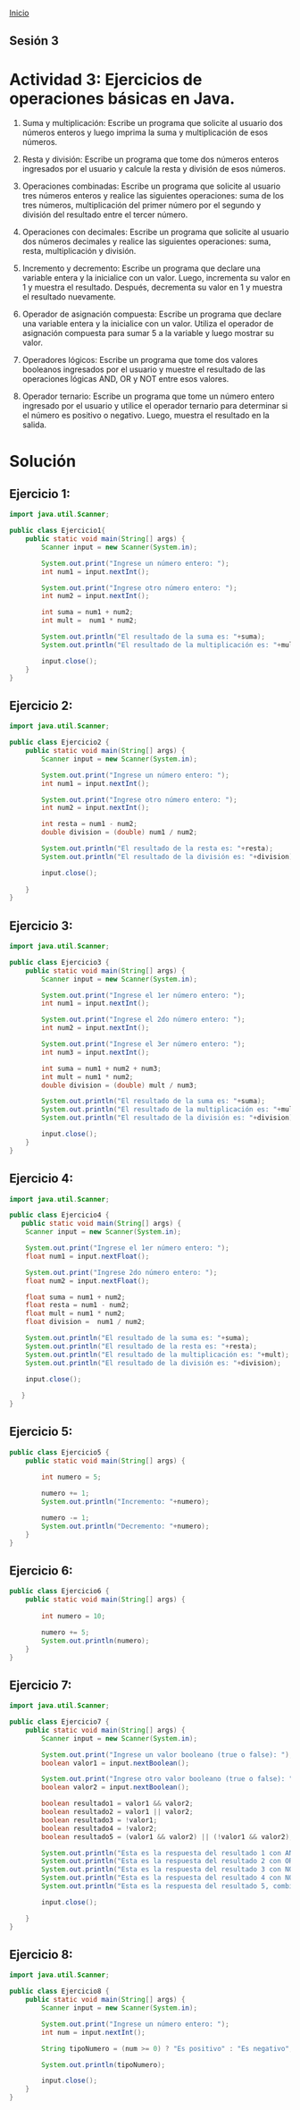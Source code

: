 <!-- No borrar o modificar -->
[Inicio](./index.md)

## Sesión 3 


<!-- Su documentación aquí -->
# Actividad 3: Ejercicios de operaciones básicas en Java.  
1. Suma y multiplicación: Escribe un programa que solicite al usuario dos números enteros y luego imprima la suma y multiplicación de esos números.

2. Resta y división: Escribe un programa que tome dos números enteros ingresados por el usuario y calcule la resta y división de esos números.

3. Operaciones combinadas: Escribe un programa que solicite al usuario tres números enteros y realice las siguientes operaciones: suma de los tres números, multiplicación del primer número por el segundo y división del resultado entre el tercer número.

4. Operaciones con decimales: Escribe un programa que solicite al usuario dos números decimales y realice las siguientes operaciones: suma, resta, multiplicación y división.

5. Incremento y decremento: Escribe un programa que declare una variable entera y la inicialice con un valor. Luego, incrementa su valor en 1 y muestra el resultado. Después, decrementa su valor en 1 y muestra el resultado nuevamente.

6. Operador de asignación compuesta: Escribe un programa que declare una variable entera y la inicialice con un valor. Utiliza el operador de asignación compuesta para sumar 5 a la variable y luego mostrar su valor.

7. Operadores lógicos: Escribe un programa que tome dos valores booleanos ingresados por el usuario y muestre el resultado de las operaciones lógicas AND, OR y NOT entre esos valores.

8. Operador ternario: Escribe un programa que tome un número entero ingresado por el usuario y utilice el operador ternario para determinar si el número es positivo o negativo. Luego, muestra el resultado en la salida.



# Solución 

## Ejercicio 1:
```java
import java.util.Scanner;

public class Ejercicio1{
    public static void main(String[] args) {
        Scanner input = new Scanner(System.in);

        System.out.print("Ingrese un número entero: ");
        int num1 = input.nextInt();

        System.out.print("Ingrese otro número entero: ");
        int num2 = input.nextInt();

        int suma = num1 + num2;
        int mult =  num1 * num2;

        System.out.println("El resultado de la suma es: "+suma);
        System.out.println("El resultado de la multiplicación es: "+mult);

        input.close();
    }
}
```

## Ejercicio 2:
```java
import java.util.Scanner;

public class Ejercicio2 {
    public static void main(String[] args) {
        Scanner input = new Scanner(System.in);

        System.out.print("Ingrese un número entero: ");
        int num1 = input.nextInt();

        System.out.print("Ingrese otro número entero: ");
        int num2 = input.nextInt();

        int resta = num1 - num2;
        double division = (double) num1 / num2;

        System.out.println("El resultado de la resta es: "+resta);
        System.out.println("El resultado de la división es: "+division);

        input.close();  
        
    }
}

```

## Ejercicio 3:
```java
import java.util.Scanner;

public class Ejercicio3 {
    public static void main(String[] args) {
        Scanner input = new Scanner(System.in);

        System.out.print("Ingrese el 1er número entero: ");
        int num1 = input.nextInt();

        System.out.print("Ingrese el 2do número entero: ");
        int num2 = input.nextInt();

        System.out.print("Ingrese el 3er número entero: ");
        int num3 = input.nextInt();

        int suma = num1 + num2 + num3;
        int mult = num1 * num2;
        double division = (double) mult / num3;

        System.out.println("El resultado de la suma es: "+suma);
        System.out.println("El resultado de la multiplicación es: "+mult);
        System.out.println("El resultado de la división es: "+division);

        input.close();
    }
}

```

## Ejercicio 4:
```java
import java.util.Scanner;

public class Ejercicio4 {
   public static void main(String[] args) {
    Scanner input = new Scanner(System.in);

    System.out.print("Ingrese el 1er número entero: ");
    float num1 = input.nextFloat();

    System.out.print("Ingrese 2do número entero: ");
    float num2 = input.nextFloat();

    float suma = num1 + num2;
    float resta = num1 - num2;
    float mult = num1 * num2;
    float division =  num1 / num2;

    System.out.println("El resultado de la suma es: "+suma);
    System.out.println("El resultado de la resta es: "+resta);
    System.out.println("El resultado de la multiplicación es: "+mult);
    System.out.println("El resultado de la división es: "+division);

    input.close();   
    
   } 
}

```

## Ejercicio 5:
```java
public class Ejercicio5 {
    public static void main(String[] args) {
        
        int numero = 5;

        numero += 1;
        System.out.println("Incremento: "+numero);

        numero -= 1;
        System.out.println("Decremento: "+numero);
    }
}

```

## Ejercicio 6:
```java
public class Ejercicio6 {
    public static void main(String[] args) {
        
        int numero = 10;

        numero += 5;
        System.out.println(numero);
    }
}

```

## Ejercicio 7:

```java
import java.util.Scanner;

public class Ejercicio7 {
    public static void main(String[] args) {
        Scanner input = new Scanner(System.in);

        System.out.print("Ingrese un valor booleano (true o false): ");
        boolean valor1 = input.nextBoolean();

        System.out.print("Ingrese otro valor booleano (true o false): ");
        boolean valor2 = input.nextBoolean();

        boolean resultado1 = valor1 && valor2;
        boolean resultado2 = valor1 || valor2;
        boolean resultado3 = !valor1;
        boolean resultado4 = !valor2;
        boolean resultado5 = (valor1 && valor2) || (!valor1 && valor2);

        System.out.println("Esta es la respuesta del resultado 1 con AND: "+resultado1);
        System.out.println("Esta es la respuesta del resultado 2 con OR: "+resultado2);
        System.out.println("Esta es la respuesta del resultado 3 con NOT: "+resultado3);
        System.out.println("Esta es la respuesta del resultado 4 con NOT: "+resultado4);
        System.out.println("Esta es la respuesta del resultado 5, combinados: "+resultado5);

        input.close();

    }
}

```

## Ejercicio 8:
```java
import java.util.Scanner;

public class Ejercicio8 {
    public static void main(String[] args) {
        Scanner input = new Scanner(System.in);

        System.out.print("Ingrese un número entero: ");
        int num = input.nextInt();

        String tipoNumero = (num >= 0) ? "Es positivo" : "Es negativo";//aqui incluyo el 0 como positivo pero es un número neutro

        System.out.println(tipoNumero);

        input.close();
    }
}

```







